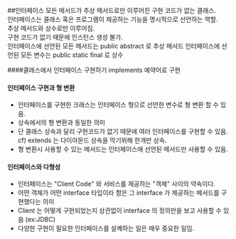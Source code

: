 ##인터페이스
모든 메서드가 추상 메서드로만 이루어진 구현 코드가 없는 클래스.  
인터페이스는 클래스 혹은 프로그램이 제공하는 기능을 명시적으로 선언하는 역할.  
추상 메서드와 상수로만 이루어짐.  
구현 코드가 없기 때문에 인스턴스 생성 불가.  
인터페이스에 선언된 모든 메서드는 public abstract 로 추상 메서드
인터페이스에 선언된 모든 변수는 public static final 로 상수

####클래스에서 인터페이스 구현하기
implements 예약어로 구현

#### 인터페이스 구현과 형 변환
* 인터페이스를 구현한 크래스는 인터페이스 형으로 선언한 변수로 형 변환 할 수 있음.  
* 상속에서의 형 변환과 동일한 의미  
* 단 클래스 상속과 달리 구현코드가 없기 때문에 여러 인터페이스를 구현할 수 있음.  
cf) extends 는 다이아몬드 상속을 막기위해 한개만 상속. 
* 형 변환시 사용할 수 있는 메서드는 인터페이스에 선언된 메서드만 사용할 수 있음.  

#### 인터페이스와 다형성
* 인터페이스는 "Client Code" 와 서비스를 제공하는 "객체" 사이의 약속이다. 
* 어떤 객체가 어떤 interface 타입이라 함은 그 interface 가 제공하는 메서드를 구현했다는 의미
* Client 는 어떻게 구현되었는지 상관없이 interface 의 정의만을 보고 사용할 수 있음 (ex:JDBC)
* 다양한 구현이 필요한 인터페이스를 설꼐하는 일은 매우 중요한 일임.


